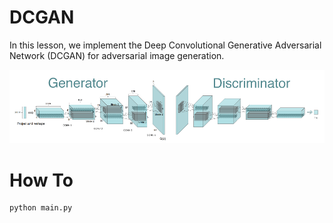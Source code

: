 # DCGAN

In this lesson, we implement the Deep Convolutional Generative Adversarial Network (DCGAN) for adversarial image generation.

![](dcgan.png)

# How To

```
python main.py
```
